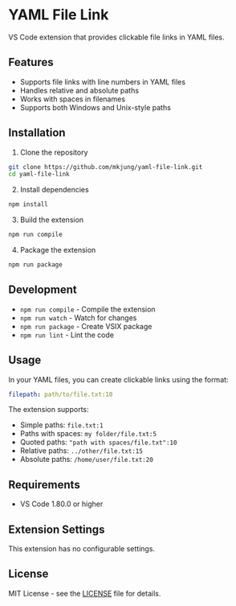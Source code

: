 # YAML File Link

VS Code extension that provides clickable file links in YAML files.

## Features

- Supports file links with line numbers in YAML files
- Handles relative and absolute paths
- Works with spaces in filenames
- Supports both Windows and Unix-style paths

## Installation

1. Clone the repository
```bash
git clone https://github.com/mkjung/yaml-file-link.git
cd yaml-file-link
```

2. Install dependencies
```bash
npm install
```

3. Build the extension
```bash
npm run compile
```

4. Package the extension
```bash
npm run package
```

## Development

- `npm run compile` - Compile the extension
- `npm run watch` - Watch for changes
- `npm run package` - Create VSIX package
- `npm run lint` - Lint the code

## Usage

In your YAML files, you can create clickable links using the format:
```yaml
filepath: path/to/file.txt:10
```

The extension supports:
- Simple paths: `file.txt:1`
- Paths with spaces: `my folder/file.txt:5`
- Quoted paths: `"path with spaces/file.txt":10`
- Relative paths: `../other/file.txt:15`
- Absolute paths: `/home/user/file.txt:20`

## Requirements

- VS Code 1.80.0 or higher

## Extension Settings

This extension has no configurable settings.

## License

MIT License - see the [LICENSE](LICENSE) file for details.
